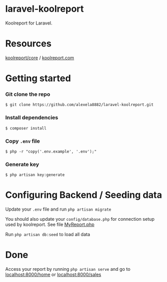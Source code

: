 # laravel-koolreport
Koolreport for Laravel.

# Resources

[koolreport/core](https://github.com/koolreport/core) / [koolreport.com](https://www.koolreport.com/)

# Getting started

### Git clone the repo
`$ git clone https://github.com/alexela8882/laravel-koolreport.git`

### Install dependencies
`$ composer install`

### Copy `.env` file
`$ php -r "copy('.env.example', '.env');"`

### Generate key
`$ php artisan key:generate`

# Configuring Backend / Seeding data
Update your `.env` file and run `php artisan migrate`

You should also update your `config/database.php` for connection setup used by koolreport. See file [MyReport.php](/app/Reports/MyReport.php)

Run `php artisan db:seed` to load all data

# Done

Access your report by running `php artisan serve` and go to [localhost:8000/home](http://localhost:8000/home) or [localhost:8000/sales](http://localhost:8000/sales)
